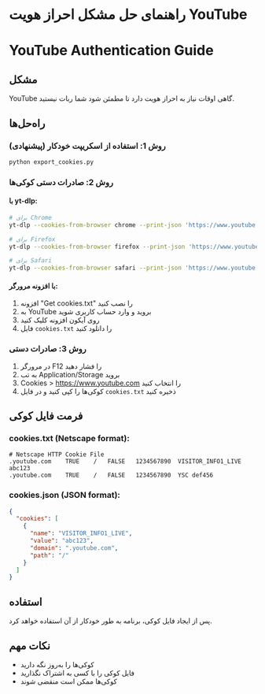 # راهنمای حل مشکل احراز هویت YouTube
# YouTube Authentication Guide

## مشکل
YouTube گاهی اوقات نیاز به احراز هویت دارد تا مطمئن شود شما ربات نیستید.

## راه‌حل‌ها

### روش 1: استفاده از اسکریپت خودکار (پیشنهادی)
```bash
python export_cookies.py
```

### روش 2: صادرات دستی کوکی‌ها

#### با yt-dlp:
```bash
# برای Chrome
yt-dlp --cookies-from-browser chrome --print-json 'https://www.youtube.com/watch?v=dQw4w9WgXcQ' > cookies.json

# برای Firefox
yt-dlp --cookies-from-browser firefox --print-json 'https://www.youtube.com/watch?v=dQw4w9WgXcQ' > cookies.json

# برای Safari
yt-dlp --cookies-from-browser safari --print-json 'https://www.youtube.com/watch?v=dQw4w9WgXcQ' > cookies.json
```

#### با افزونه مرورگر:
1. افزونه "Get cookies.txt" را نصب کنید
2. به YouTube بروید و وارد حساب کاربری شوید
3. روی آیکون افزونه کلیک کنید
4. فایل `cookies.txt` را دانلود کنید

### روش 3: صادرات دستی
1. در مرورگر F12 را فشار دهید
2. به تب Application/Storage بروید
3. Cookies > https://www.youtube.com را انتخاب کنید
4. کوکی‌ها را کپی کنید و در فایل `cookies.txt` ذخیره کنید

## فرمت فایل کوکی

### cookies.txt (Netscape format):
```
# Netscape HTTP Cookie File
.youtube.com	TRUE	/	FALSE	1234567890	VISITOR_INFO1_LIVE	abc123
.youtube.com	TRUE	/	FALSE	1234567890	YSC	def456
```

### cookies.json (JSON format):
```json
{
  "cookies": [
    {
      "name": "VISITOR_INFO1_LIVE",
      "value": "abc123",
      "domain": ".youtube.com",
      "path": "/"
    }
  ]
}
```

## استفاده
پس از ایجاد فایل کوکی، برنامه به طور خودکار از آن استفاده خواهد کرد.

## نکات مهم
- کوکی‌ها را به‌روز نگه دارید
- فایل کوکی را با کسی به اشتراک نگذارید
- کوکی‌ها ممکن است منقضی شوند
